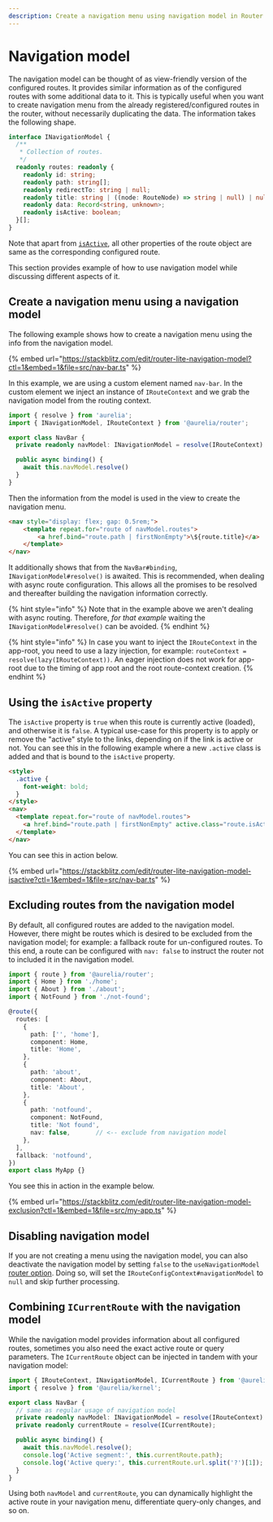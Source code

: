```yaml
---
description: Create a navigation menu using navigation model in Router.
---
```


# Navigation model

The navigation model can be thought of as view-friendly version of the configured routes.
It provides similar information as of the configured routes with some additional data to it.
This is typically useful when you want to create navigation menu from the already registered/configured routes in the router, without necessarily duplicating the data.
The information takes the following shape.

```typescript
interface INavigationModel {
  /**
   * Collection of routes.
   */
  readonly routes: readonly {
    readonly id: string;
    readonly path: string[];
    readonly redirectTo: string | null;
    readonly title: string | ((node: RouteNode) => string | null) | null;
    readonly data: Record<string, unknown>;
    readonly isActive: boolean;
  }[];
}
```
Note that apart from [`isActive`](#using-the-isactive-property), all other properties of the route object are same as the corresponding configured route.

This section provides example of how to use navigation model while discussing different aspects of it.

## Create a navigation menu using a navigation model

The following example shows how to create a navigation menu using the info from the navigation model.

{% embed url="https://stackblitz.com/edit/router-lite-navigation-model?ctl=1&embed=1&file=src/nav-bar.ts" %}

In this example, we are using a custom element named `nav-bar`.
In the custom element we inject an instance of `IRouteContext` and we grab the navigation model from the routing context.

```typescript
import { resolve } from 'aurelia';
import { INavigationModel, IRouteContext } from '@aurelia/router';

export class NavBar {
  private readonly navModel: INavigationModel = resolve(IRouteContext).routeConfigContext.navigationModel;

  public async binding() {
    await this.navModel.resolve()
  }
}
```

Then the information from the model is used in the view to create the navigation menu.

```html
<nav style="display: flex; gap: 0.5rem;">
    <template repeat.for="route of navModel.routes">
        <a href.bind="route.path | firstNonEmpty">\${route.title}</a>
    </template>
</nav>
```

It additionally shows that from the `NavBar#binding`, `INavigationModel#resolve()` is awaited.
This is recommended, when dealing with async route configuration.
This allows all the promises to be resolved and thereafter building the navigation information correctly.

{% hint style="info" %}
Note that in the example above we aren't dealing with async routing.
Therefore, *for that example* waiting the `INavigationModel#resolve()` can be avoided.
{% endhint %}

{% hint style="info" %}
In case you want to inject the `IRouteContext` in the app-root, you need to use a lazy injection, for example: `routeContext = resolve(lazy(IRouteContext))`. An eager injection does not work for app-root due to the timing of app root and the root route-context creation.
{% endhint %}

## Using the `isActive` property

The `isActive` property is `true` when this route is currently active (loaded), and otherwise it is `false`.
A typical use-case for this property is to apply or remove the "active" style to the links, depending on if the link is active or not.
You can see this in the following example where a new `.active` class is added and that is bound to the `isActive` property.

```html
<style>
  .active {
    font-weight: bold;
  }
</style>
<nav>
  <template repeat.for="route of navModel.routes">
    <a href.bind="route.path | firstNonEmpty" active.class="route.isActive">${route.title}</a>
  </template>
</nav>
```

You can see this in action below.

{% embed url="https://stackblitz.com/edit/router-lite-navigation-model-isactive?ctl=1&embed=1&file=src/nav-bar.ts" %}

## Excluding routes from the navigation model

By default, all configured routes are added to the navigation model.
However, there might be routes which is desired to be excluded from the navigation model; for example: a fallback route for un-configured routes.
To this end, a route can be configured with `nav: false` to instruct the router not to included it in the navigation model.

```typescript
import { route } from '@aurelia/router';
import { Home } from './home';
import { About } from './about';
import { NotFound } from './not-found';

@route({
  routes: [
    {
      path: ['', 'home'],
      component: Home,
      title: 'Home',
    },
    {
      path: 'about',
      component: About,
      title: 'About',
    },
    {
      path: 'notfound',
      component: NotFound,
      title: 'Not found',
      nav: false,       // <-- exclude from navigation model
    },
  ],
  fallback: 'notfound',
})
export class MyApp {}
```

You see this in action in the example below.

{% embed url="https://stackblitz.com/edit/router-lite-navigation-model-exclusion?ctl=1&embed=1&file=src/my-app.ts" %}

## Disabling navigation model

If you are not creating a menu using the navigation model, you can also deactivate the navigation model by setting `false` to the `useNavigationModel` [router option](./router-configuration.md).
Doing so, will set the `IRouteConfigContext#navigationModel` to `null` and skip further processing.

## Combining `ICurrentRoute` with the navigation model

While the navigation model provides information about all configured routes, sometimes you also need the exact active route or query parameters. The `ICurrentRoute` object can be injected in tandem with your navigation model:

```typescript
import { IRouteContext, INavigationModel, ICurrentRoute } from '@aurelia/router';
import { resolve } from '@aurelia/kernel';

export class NavBar {
  // same as regular usage of navigation model
  private readonly navModel: INavigationModel = resolve(IRouteContext).routeConfigContext.navigationModel;
  private readonly currentRoute = resolve(ICurrentRoute);

  public async binding() {
    await this.navModel.resolve();
    console.log('Active segment:', this.currentRoute.path);
    console.log('Active query:', this.currentRoute.url.split('?')[1]);
  }
}
```

Using both `navModel` and `currentRoute`, you can dynamically highlight the active route in your navigation menu, differentiate query-only changes, and so on.
